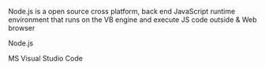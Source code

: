 Node.js is a open source cross platform, back end JavaScript runtime environment that runs on the VB engine and execute JS code outside & Web browser

Node.js

MS Visual Studio Code
